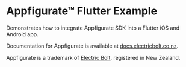 # Appfigurate™ Flutter Example

Demonstrates how to integrate Appfigurate SDK into a Flutter iOS and Android app.

Documentation for Appfigurate is available at [docs.electricbolt.co.nz](https://docs.electricbolt.co.nz).

Appfigurate is a trademark of [Electric Bolt](https://www.electricbolt.co.nz), registered in New Zealand.
